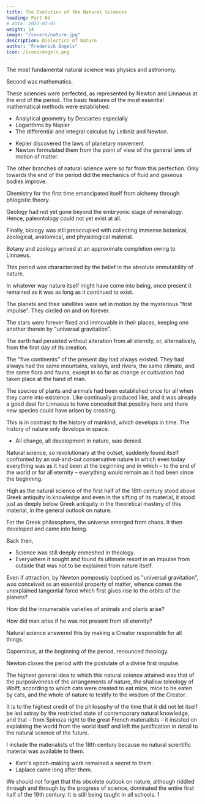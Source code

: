 ```yaml
---
title: The Evolution of the Natural Sciences
heading: Part 6b
# date: 2022-02-01
weight: 14
image: "/covers/nature.jpg"
description: Dialectics of Nature
author: "Frederick Engels"
icon: /icons/engels.png
---
```



The most fundamental natural science was physics and astronomy. 

Second was mathematics. 

These sciences were perfected, as represented by Newton and Linnaeus at the end of the period. The basic features of the most essential mathematical methods were established:

- Analytical geometry by Descartes especially
- Logarithms by Napier
- The differential and integral calculus by Leibniz and Newton. 
<!-- The same holds good of the mechanics of rigid bodies, the main laws of which were made clear once for all.  -->
- Kepler discovered the laws of planetary movement 
- Newton formulated them from the point of view of the general laws of motion of matter. 

The other branches of natural science were so far from this perfection. Only towards the end of the period did the mechanics of fluid and gaseous bodies improve.

<!-- Physics proper had still not gone beyond its first beginnings, with the exception of optics, the exceptional progress of which was due to the practical needs of astronomy.  -->

Chemistry for the first time emancipated itself from alchemy through phlogistic theory. 

Geology had not yet gone beyond the embryonic stage of mineralogy. Hence, paleontology could not yet exist at all. 

Finally, biology was still preoccupied with collecting immense botanical, zoological, anatomical, and physiological material. 

<!-- There could as yet be hardly any talk of the comparison of the various forms of life, of the investigation of their geographical distribution and their climatic, etc., living conditions. Here only  -->

Botany and zoology arrived at an approximate completion owing to Linnaeus.

This period was characterized by the belief in the absolute immutability of nature. 

In whatever way nature itself might have come into being, once present it remained as it was as long as it continued to exist.

The planets and their satellites were set in motion by the mysterious "first impulse". They circled on and on forever. 

The stars were forever fixed and immovable in their places, keeping one another therein by "universal gravitation". 

The earth had persisted without alteration from all eternity, or, alternatively, from the first day of its creation. 

The "five continents" of the present day had always existed. They had always had the same mountains, valleys, and rivers, the same climate, and the same flora and fauna, except in so far as change or cultivation had taken place at the hand of man.

The species of plants and animals had been established once for all when they came into existence. Like continually produced like, and it was already a good deal for Linnaeus to have conceded that possibly here and there new species could have arisen by crossing.

This is in contrast to the history of mankind, which develops in time. The history of nature only develops in space. 
- All change, all development in nature, was denied. 

Natural science, so revolutionary at the outset, suddenly found itself confronted by an out-and-out conservative nature in which even today everything was as it had been at the beginning and in which – to the end of the world or for all eternity – everything would remain as it had been since the beginning.

High as the natural science of the first half of the 18th century stood above Greek antiquity in knowledge and even in the sifting of its material, it stood just as deeply below Greek antiquity in the theoretical mastery of this material, in the general outlook on nature. 

For the Greek philosophers, the universe emerged from chaos. It then developed and came into being. 

Back then, <!-- For the natural scientists of the period that we are dealing with it was something ossified, something immutable, and for most of them something that had been created at one stroke.  -->
- Science was still deeply enmeshed in theology. 
- Everywhere it sought and found its ultimate resort in an impulse from outside that was not to be explained from nature itself. 

Even if attraction, by Newton pompously baptised as "universal gravitation", was conceived as an essential property of matter, whence comes the unexplained tangential force which first gives rise to the orbits of the planets? 

How did the innumerable varieties of animals and plants arise? 

How did man arise if he was not present from all eternity?

Natural science answered this by making a Creator responsible for all things. 

Copernicus, at the beginning of the period, renounced theology. 

Newton closes the period with the postulate of a divine first impulse.

The highest general idea to which this natural science attained was that of the purposiveness of the arrangements of nature, the shallow teleology of Wolff, according to which cats were created to eat mice, mice to he eaten by cats, and the whole of nature to testify to the wisdom of the Creator. 

It is to the highest credit of the philosophy of the time that it did not let itself be led astray by the restricted state of contemporary natural knowledge, and that – from Spinoza right to the great French materialists – it insisted on explaining the world from the world itself and left the justification in detail to the natural science of the future.

I include the materialists of the 18th century because no natural scientific material was available to them. 
- Kant's epoch-making work remained a secret to them. 
- Laplace came long after them. 

We should not forget that this obsolete outlook on nature, although riddled through and through by the progress of science, dominated the entire first half of the 19th century. It is still being taught in all schools. 1

